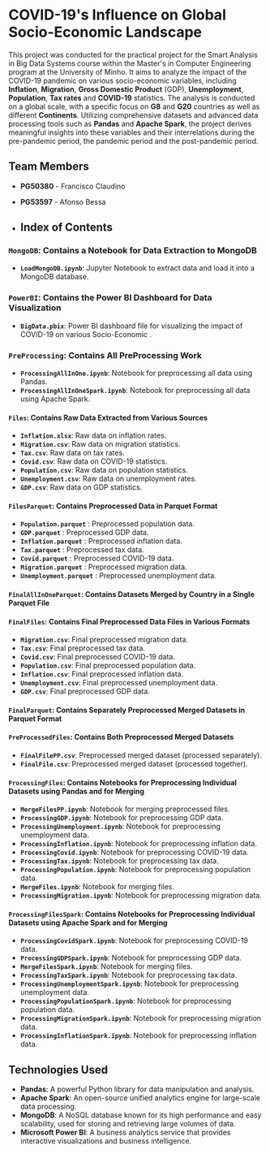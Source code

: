 # COVID-19's Influence on Global Socio-Economic Landscape

This project was conducted for the practical project for the Smart Analysis in Big Data Systems course within the Master's in Computer Engineering program at the University of Minho. It aims to analyze the impact of the COVID-19 pandemic on various socio-economic variables, including **Inflation**, **Migration**, **Gross Domestic Product** (GDP), **Unemployment**, **Population**, **Tax rates** and **COVID-19** statistics. The analysis is conducted on a global scale, with a specific focus on **G8** and **G20** countries as well as different **Continents**. Utilizing comprehensive datasets and advanced data processing tools such as **Pandas** and **Apache Spark**, the project derives meaningful insights into these variables and their interrelations during the pre-pandemic period, the pandemic period and the post-pandemic period.

## Team Members
- **PG50380** - Francisco Claudino
- **PG53597** - Afonso Bessa

- ## Index of Contents

### `MongoDB`: Contains a Notebook for Data Extraction to MongoDB

- **`LoadMongoDB.ipynb`**: Jupyter Notebook to extract data and load it into a MongoDB database.

### `PowerBI`: Contains the Power BI Dashboard for Data Visualization

- **`BigData.pbix`**: Power BI dashboard file for visualizing the impact of COVID-19 on various Socio-Economic .

### `PreProcessing`: Contains All PreProcessing Work

- **`ProcessingAllInOne.ipynb`**: Notebook for preprocessing all data using Pandas.
- **`ProcessingAllInOneSpark.ipynb`**: Notebook for preprocessing all data using Apache Spark.

#### `Files`: Contains Raw Data Extracted from Various Sources

- **`Inflation.xlsx`**: Raw data on inflation rates.
- **`Migration.csv`**: Raw data on migration statistics.
- **`Tax.csv`**: Raw data on tax rates.
- **`Covid.csv`**: Raw data on COVID-19 statistics.
- **`Population.csv`**: Raw data on population statistics.
- **`Unemployment.csv`**: Raw data on unemployment rates.
- **`GDP.csv`**: Raw data on GDP statistics.

#### `FilesParquet`: Contains Preprocessed Data in Parquet Format

- **`Population.parquet`** : Preprocessed population data.
- **`GDP.parquet`** : Preprocessed GDP data.
- **`Inflation.parquet`** : Preprocessed inflation data.
- **`Tax.parquet`** : Preprocessed tax data.
- **`Covid.parquet`** : Preprocessed COVID-19 data.
- **`Migration.parquet`** : Preprocessed migration data.
- **`Unemployment.parquet`** : Preprocessed unemployment data.

#### `FinalAllInOneParquet`: Contains Datasets Merged by Country in a Single Parquet File

#### `FinalFiles`: Contains Final Preprocessed Data Files in Various Formats

- **`Migration.csv`**: Final preprocessed migration data.
- **`Tax.csv`**: Final preprocessed tax data.
- **`Covid.csv`**: Final preprocessed COVID-19 data.
- **`Population.csv`**: Final preprocessed population data.
- **`Inflation.csv`**: Final preprocessed inflation data.
- **`Unemployment.csv`**: Final preprocessed unemployment data.
- **`GDP.csv`**: Final preprocessed GDP data.

#### `FinalParquet`: Contains Separately Preprocessed Merged Datasets in Parquet Format

#### `PreProcessedFiles`: Contains Both Preprocessed Merged Datasets

- **`FinalFilePP.csv`**: Preprocessed merged dataset (processed separately).
- **`FinalFile.csv`**: Preprocessed merged dataset (processed together).

#### `ProcessingFiles`: Contains Notebooks for Preprocessing Individual Datasets using Pandas and for Merging

- **`MergeFilesPP.ipynb`**: Notebook for merging preprocessed files.
- **`ProcessingGDP.ipynb`**: Notebook for preprocessing GDP data.
- **`ProcessingUnemployment.ipynb`**: Notebook for preprocessing unemployment data.
- **`ProcessingInflation.ipynb`**: Notebook for preprocessing inflation data.
- **`ProcessingCovid.ipynb`**: Notebook for preprocessing COVID-19 data.
- **`ProcessingTax.ipynb`**: Notebook for preprocessing tax data.
- **`ProcessingPopulation.ipynb`**: Notebook for preprocessing population data.
- **`MergeFiles.ipynb`**: Notebook for merging files.
- **`ProcessingMigration.ipynb`**: Notebook for preprocessing migration data.

#### `ProcessingFilesSpark`: Contains Notebooks for Preprocessing Individual Datasets using Apache Spark and for Merging

- **`ProcessingCovidSpark.ipynb`**: Notebook for preprocessing COVID-19 data.
- **`ProcessingGDPSpark.ipynb`**: Notebook for preprocessing GDP data.
- **`MergeFilesSpark.ipynb`**: Notebook for merging files.
- **`ProcessingTaxSpark.ipynb`**: Notebook for preprocessing tax data.
- **`ProcessingUnemploymentSpark.ipynb`**: Notebook for preprocessing unemployment data.
- **`ProcessingPopulationSpark.ipynb`**: Notebook for preprocessing population data.
- **`ProcessingMigrationSpark.ipynb`**: Notebook for preprocessing migration data.
- **`ProcessingInflationSpark.ipynb`**: Notebook for preprocessing inflation data.

## Technologies Used

- **Pandas**: A powerful Python library for data manipulation and analysis.
- **Apache Spark**: An open-source unified analytics engine for large-scale data processing.
- **MongoDB**: A NoSQL database known for its high performance and easy scalability, used for storing and retrieving large volumes of data.
- **Microsoft Power BI**: A business analytics service that provides interactive visualizations and business intelligence.
